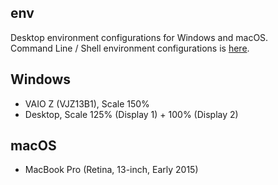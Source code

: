 env
----

Desktop environment configurations for Windows and macOS.  
Command Line / Shell environment configurations is [here](https://github.com/mika-f/dotfiles).


## Windows

* VAIO Z (VJZ13B1), Scale 150% 
* Desktop, Scale 125% (Display 1) + 100% (Display 2)


## macOS

* MacBook Pro (Retina, 13-inch, Early 2015)
